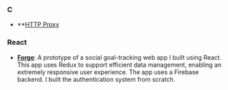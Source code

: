 ### C
- **[HTTP Proxy](https://github.com/LiamDrew/HTTP_Proxy)

### React
- **[Forge](https://github.com/LiamDrew/Forge)**: A prototype of a social goal-tracking web app I built using React. This app uses Redux to support efficient data management, enabling an extremely responsive user experience. The app uses a Firebase backend. I built the authentication system from scratch.
